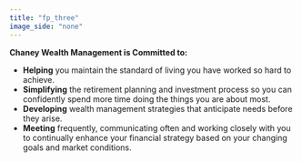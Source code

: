 ```yaml
---
title: "fp_three"
image_side: "none"
---
```

**Chaney Wealth Management is Committed to:**
* **Helping** you maintain the standard of living you have worked so hard to achieve.
* **Simplifying** the retirement planning and investment process so you can confidently spend more time doing the things you are about most. 
* **Developing** wealth management strategies that anticipate needs before they arise. 
* **Meeting** frequently, communicating often and working closely with you to continually enhance your financial strategy based on your changing goals and market conditions. 
